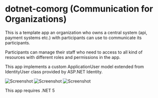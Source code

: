 # dotnet-comorg (Communication for Organizations)

This is a template app an organization who owns a central system (api, payment systems etc.) with participants can use to communicate its participants.

Participants can manage their staff who need to access to all kind of resources with different roles and permissions in the app.

This app implements a custom ApplicationUser model extended from IdentityUser class provided by ASP.NET Identity. 

![Screenshot](AppImages/broadcastUserLook.PNG)
![Screenshot](AppImages/broadcastAdminList.PNG)
![Screenshot](AppImages/broadcastEditor.PNG)

This app requires .NET 5